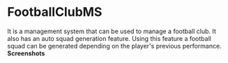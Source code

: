 # FootballClubMS
It is a management system that can be used to manage a football club. It also has an auto squad generation feature. Using this feature a football squad can be generated depending on the player's previous performance.
**Screenshots**<br/>
